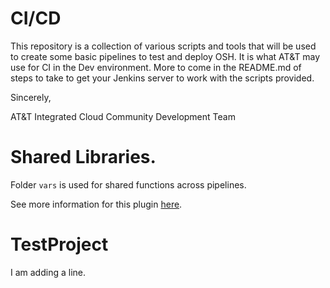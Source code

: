 # CI/CD

This repository is a collection of various scripts and tools that will be used to create some basic pipelines to test and deploy OSH. It is what AT&T may use for CI in the Dev environment.  More to come in the README.md of steps to take to get your Jenkins server to work with the scripts provided.

Sincerely,

AT&T Integrated Cloud Community Development Team


# Shared Libraries.

Folder `vars` is used for shared functions across pipelines.

See more information for this plugin [here](https://jenkins.io/doc/book/pipeline/shared-libraries).

# TestProject


I am adding a line.
